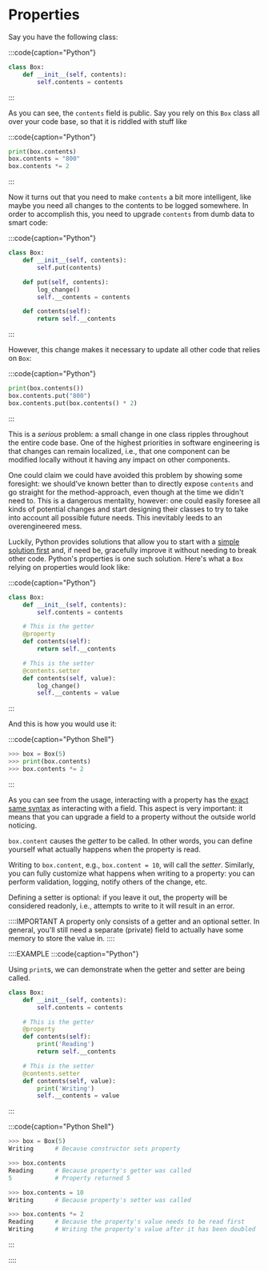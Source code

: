 # Properties

Say you have the following class:

:::code{caption="Python"}

```python
class Box:
    def __init__(self, contents):
        self.contents = contents
```

:::

As you can see, the `contents` field is public.
Say you rely on this `Box` class all over your code base, so that it is riddled with stuff like

:::code{caption="Python"}

```python
print(box.contents)
box.contents = "800"
box.contents *= 2
```

:::

Now it turns out that you need to make `contents` a bit more intelligent, like maybe you need all changes to the contents to be logged somewhere.
In order to accomplish this, you need to upgrade `contents` from dumb data to smart code:

:::code{caption="Python"}

```python
class Box:
    def __init__(self, contents):
        self.put(contents)

    def put(self, contents):
        log_change()
        self.__contents = contents

    def contents(self):
        return self.__contents
```

:::

However, this change makes it necessary to update all other code that relies on `Box`:

:::code{caption="Python"}

```python
print(box.contents())
box.contents.put("800")
box.contents.put(box.contents() * 2)
```

:::

This is a *serious* problem: a small change in one class ripples throughout the entire code base.
One of the highest priorities in software engineering is that changes can remain localized, i.e., that one component can be modified locally without it having any impact on other components.

One could claim we could have avoided this problem by showing some foresight: we should've known better than to directly expose `contents` and go straight for the method-approach, even though at the time we didn't need to.
This is a dangerous mentality, however: one could easily foresee all kinds of potential changes and start designing their classes to try to take into account all possible future needs.
This inevitably leeds to an overengineered mess.

Luckily, Python provides solutions that allow you to start with a [simple solution first](https://en.wikipedia.org/wiki/You_aren%27t_gonna_need_it) and, if need be, gracefully improve it without needing to break other code.
Python's properties is one such solution.
Here's what a `Box` relying on properties would look like:

:::code{caption="Python"}

```python
class Box:
    def __init__(self, contents):
        self.contents = contents

    # This is the getter
    @property
    def contents(self):
        return self.__contents

    # This is the setter
    @contents.setter
    def contents(self, value):
        log_change()
        self.__contents = value
```

:::

And this is how you would use it:

:::code{caption="Python Shell"}

```python
>>> box = Box(5)
>>> print(box.contents)
>>> box.contents *= 2
```

:::

As you can see from the usage, interacting with a property has the [exact same syntax](https://en.wikipedia.org/wiki/Uniform_access_principle) as interacting with a field.
This aspect is very important: it means that you can upgrade a field to a property without the outside world noticing.

`box.content` causes the *getter* to be called.
In other words, you can define yourself what actually happens when the property is read.

Writing to `box.content`, e.g., `box.content = 10`, will call the *setter*.
Similarly, you can fully customize what happens when writing to a property: you can perform validation, logging, notify others of the change, etc.

Defining a setter is optional: if you leave it out, the property will be considered readonly, i.e., attempts to write to it will result in an error.

::::IMPORTANT
A property only consists of a getter and an optional setter.
In general, you'll still need a separate (private) field to actually have some memory to store the value in.
::::

::::EXAMPLE
:::code{caption="Python"}

Using `print`s, we can demonstrate when the getter and setter are being called.

```python
class Box:
    def __init__(self, contents):
        self.contents = contents

    # This is the getter
    @property
    def contents(self):
        print('Reading')
        return self.__contents

    # This is the setter
    @contents.setter
    def contents(self, value):
        print('Writing')
        self.__contents = value
```

:::

:::code{caption="Python Shell"}

```python
>>> box = Box(5)
Writing      # Because constructor sets property

>>> box.contents
Reading      # Because property's getter was called
5            # Property returned 5

>>> box.contents = 10
Writing      # Because property's setter was called

>>> box.contents *= 2
Reading      # Because the property's value needs to be read first
Writing      # Writing the property's value after it has been doubled
```

:::

::::
